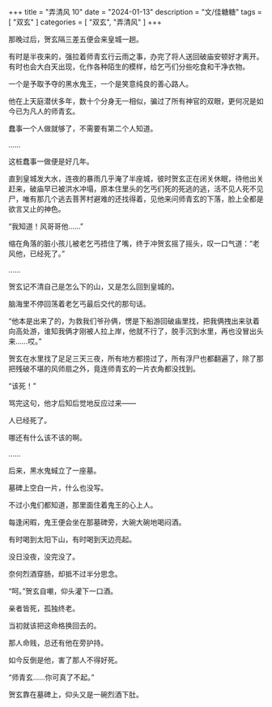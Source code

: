 +++
title = "弄清风 10"
date = "2024-01-13"
description = "文/佳糖糖"
tags = [
    "双玄"
]
categories = [
    "双玄",
    "弄清风"
]
+++

那晚过后，贺玄隔三差五便会来皇城一趟。

有时是半夜来的，强拉着师青玄行云雨之事，办完了将人送回破庙安顿好才离开。有时也会大白天出现，化作各种陌生的模样，给乞丐们分些吃食和干净衣物。

一个是予取予夺的黑水鬼王，一个是笑意纯良的善心路人。

他在上天庭潜伏多年，数十个分身无一相似，骗过了所有神官的双眼，更何况是如今已为凡人的师青玄。

蠢事一个人做就够了，不需要有第二个人知道。

……

这桩蠢事一做便是好几年。

直到皇城发大水，连夜的暴雨几乎淹了半座城，彼时贺玄正在闭关休眠，待他出关赶来，破庙早已被洪水冲塌，原本住里头的乞丐们死的死逃的逃，活不见人死不见尸，唯有那几个逃去菩荠村避难的还找得着，见他来问师青玄的下落，脸上全都是欲言又止的神色。

“我知道！风哥哥他……”

缩在角落的脏小孩儿被老乞丐捂住了嘴，终于冲贺玄摇了摇头，叹一口气道：“老风他，已经死了。”

……

贺玄记不清自己是怎么下的山，又是怎么回到皇城的。

脑海里不停回荡着老乞丐最后交代的那句话。

“他本是出来了的，为救我们爷孙俩，愣是下船游回破庙里找，把我俩拽出来驮着向高处游，谁知我俩才刚被人拉上岸，他就不行了，脱手沉到水里，再也没冒出头来……哎。”

贺玄在水里找了足足三天三夜，所有地方都捞过了，所有浮尸也都翻遍了，除了那把残破不堪的风师扇之外，竟连师青玄的一片衣角都没找到。

“该死！”

骂完这句，他才后知后觉地反应过来——

人已经死了。

哪还有什么该不该的啊。

……

后来，黑水鬼蜮立了一座墓。

墓碑上空白一片，什么也没写。

不过小鬼们都知道，那里面住着鬼王的心上人。

每逢闲暇，鬼王便会坐在那墓碑旁，大碗大碗地喝闷酒。

有时喝到太阳下山，有时喝到天边亮起。

没日没夜，没完没了。

奈何烈酒穿肠，却抵不过半分思念。

“呵。”贺玄自嘲，仰头灌下一口酒。

亲者皆死，孤独终老。

当初就该把这命格换回去的。

那人命贱，总还有他在旁护持。

如今反倒是他，害了那人不得好死。

“师青玄……你可真了不起。”

贺玄靠在墓碑上，仰头又是一碗烈酒下肚。

